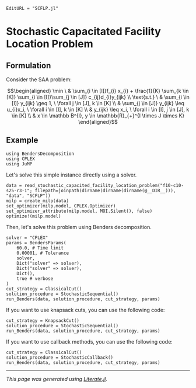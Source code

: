 ```@meta
EditURL = "SCFLP.jl"
```

# Stochastic Capacitated Facility Location Problem

## Formulation

Consider the SAA problem:

```math
\begin{aligned}
\min \ & \sum_{i \in [I]}f_{i} x_{i} + \frac{1}{K} \sum_{k \in [K]} \sum_{i \in [I]}\sum_{j \in [J]} c_{ij}d_{i}y_{ijk} \\
\text{s.t.} \ & \sum_{i \in [I]} y_{ijk} \geq 1, \ \forall j \in [J], k \in [K] \\
& \sum_{j \in [J]} y_{ijk} \leq u_{i}x_i, \ \forall i \in [I], k \in [K] \\
& y_{ijk} \leq x_i, \ \forall i \in [I], j \in [J], k \in [K] \\
& x \in \mathbb B^{I}, y \in \mathbb{R}_{+}^{I \times J \times K}
\end{aligned}
```

## Example

````@example SCFLP
using BendersDecomposition
using CPLEX
using JuMP
````

Let's solve this simple instance directly using a solver.

````@example SCFLP
data = read_stochastic_capacited_facility_location_problem("f10-c10-s25-r3-1"; filepath=joinpath(dirname(dirname(dirname(@__DIR__))), "data", "SCFLP"))
milp = create_milp(data)
set_optimizer(milp.model, CPLEX.Optimizer)
set_optimizer_attribute(milp.model, MOI.Silent(), false)
optimize!(milp.model)
````

Then, let's solve this problem using Benders decomposition.

````@example SCFLP
solver = "CPLEX"
params = BendersParams(
    60.0, # Time limit
    0.00001, # Tolerance
    solver,
    Dict("solver" => solver),
    Dict("solver" => solver),
    Dict(),
    true # verbose
)
cut_strategy = ClassicalCut()
solution_procedure = StochasticSequential()
run_Benders(data, solution_procedure, cut_strategy, params)
````

If you want to use knapsack cuts, you can use the following code:

````@example SCFLP
cut_strategy = KnapsackCut()
solution_procedure = StochasticSequential()
run_Benders(data, solution_procedure, cut_strategy, params)
````

If you want to use callback methods, you can use the following code:

````@example SCFLP
cut_strategy = ClassicalCut()
solution_procedure = StochasticCallback()
run_Benders(data, solution_procedure, cut_strategy, params)
````

---

*This page was generated using [Literate.jl](https://github.com/fredrikekre/Literate.jl).*


